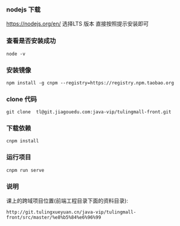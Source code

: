 

### nodejs 下载
https://nodejs.org/en/
选择LTS 版本
直接按照提示安装即可


### 查看是否安装成功
```
node -v 
```

### 安装镜像
```
npm install -g cnpm --registry=https://registry.npm.taobao.org 
```

### clone 代码
```
git clone  tl@git.jiagouedu.com:java-vip/tulingmall-front.git
```

### 下载依赖
```
cnpm install 
```

### 运行项目
```
cnpm run serve
```

### 说明

课上的跨域项目位置(前端工程目录下面的资料目录):
```
http://git.tulingxueyuan.cn/java-vip/tulingmall-front/src/master/%e8%b5%84%e6%96%99
```